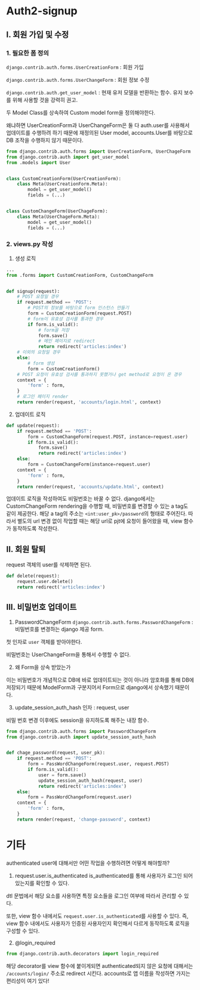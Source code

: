 # Auth2-signup
## I. 회원 가입 및 수정
### 1. 필요한 폼 정의
`django.contrib.auth.forms.UserCreationForm` : 회원 가입

`django.contrib.auth.forms.UserChangeForm` : 회원 정보 수정

`django.contrib.auth.get_user_model` : 현재 유저 모델을 반환하는 함수. 유지 보수를 위해 사용할 것을 강력히 권고.

두 Model Class를 상속하여 Custom model form을 정의해야한다.

왜냐하면 UserCreationForm과 UserChangeForm은 둘 다 auth.user를 사용해서 업데이트를 수행하려 하기 때문에 재정의된 User model, accounts.User를 바탕으로 DB 조작을 수행하지 않기 때문이다.

```python
from django.contrib.auth.forms import UserCreationForm, UserChageForm
from django.contrib.auth import get_user_model
from .models import User


class CustomCreationForm(UserCreationForm):
    class Meta(UserCreationForm.Meta):
        model = get_user_model()
        fields = (...)


class CustomChangeForm(UserChageForm):
    class Meta(UserChageForm.Meta):
        model = get_user_model()
        fields = (...)
```

### 2. views.py 작성

1. 생성 로직

```python
...
from .forms import CustomCreationForm, CustomChangeForm


def signup(request):
    # POST 요청일 경우
    if request.method == 'POST':
        # POST의 정보를 바탕으로 form 인스턴스 만들기
        form = CustomCreationForm(request.POST)
        # form이 유효성 검사를 통과한 경우
        if form.is_valid():
            # form을 저장
            form.save()
            # 메인 페이지로 redirect
            return redirect('articles:index')
    # 이외의 요청일 경우
    else:
        # form 생성
        form = CustomCreationForm()
    # POST 요청이 유효성 검사를 통과하지 못했거나 get method로 요청이 온 경우
    context = {
        'form' : form,
    }
    # 로그인 페이지 render
    return render(request, 'accounts/login.html', context)

```


2. 업데이트 로직

```python
def update(request):
    if request.method == 'POST':
        form = CustomChangeForm(request.POST, instance=request.user)
        if form.is_valid():
            form.save()
            return redirect('articles:index')
    else:
        form = CustomChangeForm(instance=request.user)
    context = {
        'form' : form,
    }
    return render(request, 'accounts/update.html', context)
```

업데이트 로직을 작성하여도 비밀번호는 바꿀 수 없다. django에서는 CustomChangeForm rendering을 수행할 때, 비밀번호를 변경할 수 있는 a tag도 같이 제공한다. 해당 a tag의 주소는 `<int:user_pk>/password`의 형태로 주어진다. 따라서 별도의 url 변경 없이 작업할 때는 해당 url로 pjt에 요청이 들어왔을 때, view 함수가 동작하도록 작성한다.

## II. 회원 탈퇴
request 객체의 user를 삭제하면 된다.

```python
def delete(request):
    request.user.delete()
    return redirect('articles:index')
```

## III. 비밀번호 업데이트
1. PasswordChangeForm
`django.contrib.auth.forms.PasswordChangeForm` : 비밀번호를 변경하는 django 제공 form.

첫 인자로 `user` 객체를 받아야한다.

비밀번호는 UserChangeForm을 통해서 수행할 수 없다.

2. 왜 Form을 상속 받았는가

이는 비밀번호가 개념적으로 DB에 바로 업데이트되는 것이 아니라 암호화를 통해 DB에 저장되기 때문에 ModelForm과 구분지어서 Form으로 django에서 상속했기 때문이다.


3. update_session_auth_hash
인자 : request, user

비밀 번호 변경 이후에도 session을 유지하도록 해주는 내장 함수.

```python
from django.contrib.auth.forms import PasswordChangeForm
from django.contrib.auth import update_session_auth_hash


def chage_password(request, user_pk):
    if request.method == 'POST':
        form = PassWordChangeForm(request.user, request.POST)
        if form.is_valid():
            user = form.save()
            update_session_auth_hash(request, user)
            return redirect('articles:index')
    else:
        form = PassWordChangeForm(request.user)
    context = {
        'form' : form,
    }
    return render(request, 'change-password', context)
```

# 기타
authenticated user에 대해서만 어떤 작업을 수행하려면 어떻게 해야할까?

1. request.user.is_authenticated
is_authenticated를 통해 사용자가 로그인 되어 있는지를 확인할 수 있다.

dtl 문법에서 해당 요소를 사용하면 특정 요소들을 로그인 여부에 따라서 관리할 수 있다.

또한, view 함수 내에서도 `request.user.is_authenticated`를 사용할 수 있다. 즉, view 함수 내에서도 사용자가 인증된 사용자인지 확인해서 다르게 동작하도록 로직을 구성할 수 있다.

2. @login_required
```python
from django.contrib.auth.decorators import login_required
```

해당 decorator를 view 함수에 붙이게되면 authenticated되지 않은 요청에 대해서는 `/accounts/login/` 주소로 redirect 시킨다. accounts로 앱 이름을 작성하면 가지는 편리성이 여기 있다!